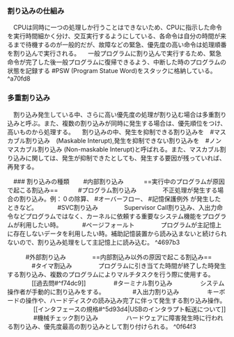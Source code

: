 ### 割り込みの仕組み
　CPUは同時に一つの処理しか行うことはできないため、CPUに指示した命令を実行時間細かく分け、交互実行するようにしている、各命令は自分の時間が来るまで待機するのが一般的だが、故障などの緊急、優先度の高い命令は処理順番を割り込んで実行される。
　一般プログラムに割り込んで実行するため、緊急命令が完了した後一般プログラムに復帰できるよう、中断した時のプログラムの状態を記録する #PSW (Program Statue Word)をスタックに格納している。 ^a70fd8
### 多重割り込み
　割り込み発生している中、さらに高い優先度の処理が割り込む場合は多重割り込みと呼ぶ。また、複数の割り込みが同時に発生する場合は、優先順位をつけ、高いものから処理する。
　割り込みの中、発生を抑制できる割り込みを　#マスカブル割り込み　(Maskable Interupt),発生を抑制できない割り込みを　#ノンマスカブル割り込み (Non-maskable Interupt)と呼ばれる。また、マスカブル割り込みに関しては、発生が抑制できたとしても、発生する要因が残っていれば、再発する。

　### 割り込みの種類
　　#内部割り込み
　　　==実行中のプログラムが原因で起こる割込み==
　　　#プログラム割り込み
　　　　不正処理が発生する場合の割り込み。例：０の除算、 #オーバーフロー、 #記憶保護例外 が発生したときなど。
　　　#SVC割り込み
　　　　Supervisor Call割り込み、入出力命令などプログラムではなく、カーネルに依頼する重要なシステム機能をプログラムが利用したい時。
　　　#ページフォールト 
　　　　プログラムが主記憶上に存在しないデータを利用したい時。補助記憶装置から読み込まないと続けられないので、割り込み処理をして主記憶上に読み込む。 ^4697b3

　　　#外部割り込み
　　　　==内部割込み以外の原因で起こる割込み==
　　　　#タイマ割込み 
　　　　プログラムに引き当てた時間が終了した時発生する割り込み、複数のプログラムによりマルチタスクを行う際に使用する。
　　　　[[過去問#^f74dc9]]
　　　　 #ターミナル割り込み
　　　　 システム操作者が手動的に割り込みをする。
　　　　 #入出力割り込み
　　　　 キーボードの操作や、ハードディスクの読み込み完了に伴って発生する割り込み操作。
　　　　 [[インタフェースの規格#^5d93d4|USBのインタラプト転送について]]
　　　　 #機械チェック割り込み
　　　　 ハードウェアに障害発生時に行われる割り込み、優先度最高の割り込みとして割り付けられる。 ^0f64f3
